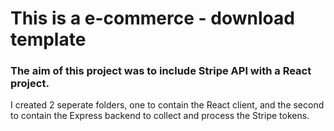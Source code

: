 # This is a e-commerce - download template

### The aim of this project was to include Stripe API with a React project.

I created 2 seperate folders, one to contain the React client, and the second to contain the Express backend to collect and process the Stripe tokens.
